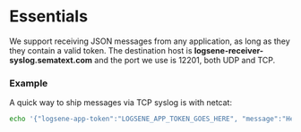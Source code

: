 # Essentials

We support receiving JSON messages from any application, as long as they
they contain a valid token. The destination host
is **logsene-receiver-syslog.sematext.com** and the port we use is
12201, both UDP and TCP.

### Example

A quick way to ship messages via TCP syslog is with
netcat:

``` bash
echo '{"logsene-app-token":"LOGSENE_APP_TOKEN_GOES_HERE", "message":"Hello, Logsene!"}' | nc logsene-receiver-syslog.sematext.com 12201
```

